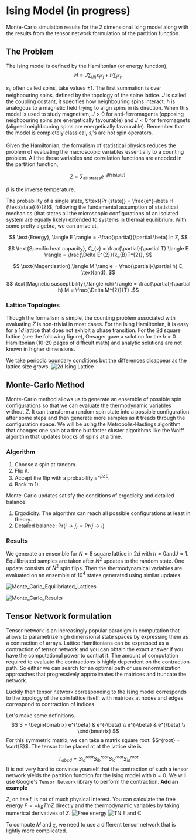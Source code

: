 # Ising Model (in progress)

Monte-Carlo simulation results for the 2 dimensional Ising model along with the results from the tensor network formulation of the partition function.

## The Problem

The Ising model is defined by the Hamiltonian (or energy function),
$$H = J \sum_{\langle ij \rangle} s_{i} s_{j} + h \sum_{i} s_{i}.$$

$s_{i}$, often called spins, take values $\pm 1$. The first summation is over neighbouring spins, defined by the topology of the spine lattice. $J$ is called the coupling costant, it specifies how neighbouring spins interact. $h$ is analogous to a magnetic field trying to align spins in its direction. When this model is used to study magnetism, $J > 0$ for anti-ferromagents (opposing neighbouring spins are energetically favourable) and $J < 0$ for ferromagnets (aligned neighbouring spins are energetically favourable). Remember that the model is completely classical, $s_{i}$'s are not spin operators.

Given the Hamiltonian, the formalism of statistical physics reduces the problem of evaluating the macroscopic variables essentially to a counting problem. All the these variables and correlation functions are encoded in the partition function,

$$Z = \sum_{\text{all states}} e^{-\beta H (\text{state})}.$$

$\beta$ is the inverse temperature.

The probability of a single state, $\text{Pr (state)} = \frac{e^{-\beta H (\text{state})}}{Z}$, following the fundamental assumption of statistical mechanics (that states all the microscopic configurations of an isolated system are equally likely) extended to systems in thermal equilibrium. With some pretty algebra, we can arrive at,

$$ \text{Energy}, \langle E \rangle = -\frac{\partial}{\partial \beta} ln Z, $$

$$ \text{Specific heat capacity}, C_{v} = \frac{\partial}{\partial T} \langle E \rangle = \frac{\Delta E^{2}}{k_{B}T^{2}}, $$

$$ \text{Magentisation},\langle M \rangle = \frac{\partial}{\partial h} E, \text{and}, $$

$$ \text{Magnetic susceptibility},\langle \chi \rangle = \frac{\partial}{\partial h} M = \frac{\Delta M^{2}}{T} .$$

### Lattice Topologies

Though the formalism is simple, the counting problem associated with  evaluating $Z$ is non-trivial in most cases. For the Ising Hamiltonian, it is easy for a $1d$ lattice that does not exhibit a phase transition. For the 2d square lattice (see the following figure), Onsager gave a solution for the $h =0$ Hamiltonian (10-20 pages of difficult math) and analytic solutions are not known in higher dimensions.

We take periodic boundary conditions but the differences disappear as the lattice size grows.
![2d Ising Lattice](https://user-images.githubusercontent.com/43025445/191721054-ddb2fd4c-a998-457a-b058-5697b4a65d25.png)

## Monte-Carlo Method

Monte-Carlo method allows us to generate an ensemble of possible spin configurations so that we can evaluate the thermodynamic variables without $Z$. It can transform a random spin state into a possible configuration after some steps and then generate more samples as it treads through the configuration space. We will be using the Metropolis-Hastings algorithm that changes one spin at a time but faster cluster algorithms like the Wolff algorithm that updates blocks of spins at a time.

### Algorithm
1) Choose a spin at random.
2) Flip it.
3) Accept the flip with a probability $e^{-\beta \Delta E}$.
4) Back to 1).

Monte-Carlo updates satisfy the conditions of ergodicity and detailed balance.

1) Ergodicity: The algorithm can reach all possible configurations at least in theory.
2) Detailed balance: $\text{Pr}(i \rightarrow j) = \text{Pr}(j \rightarrow i)$

### Results

We generate an ensemble for $N = 8$ square lattice in $2d$ with $h = 0 \text{and} J = 1$. Equilibriated samples are taken after $N^{2}$ updates to the random state. One update consists of $N^{2}$ spin flips. Then the thermodynamical variables are evaluated on an ensemble of $10^{4}$ states generated using similar updates.

![Monte_Carlo_Equilibriated_Lattices](https://user-images.githubusercontent.com/43025445/189493373-4086e11a-47ef-40d2-bd60-900272930892.jpg)

![Monte_Carlo_Results](https://user-images.githubusercontent.com/43025445/189493379-50c35ff5-23d2-42cd-8950-2c57db613098.jpg)

## Tensor Network formulation

Tensor network is an increasingly popular paradigm in computation that allows to parametrize high dimensional state spaces by expressing them as a contraction of arrays. Lattice Hamiltonians can be expressed as a contraction of tensor network and you can obtain the exact answer if you have the computational power to contrat it. The amount of computation required to evaluate the contractions is highly dependent on the contraction path. So either we can search for an optimal path or use renormalization approaches that progressively approximates the matrices and truncate the network.

Luckily then tensor network corresponding to the Ising model corresponds to the topology of the spin lattice itself, with matrices at nodes and edges correspond to contraction of indices.

Let's make some definitions.
$$
S = \begin{bmatrix}
    e^{\beta} & e^{-\beta} \\
    e^{-\beta} & e^{\beta} \\
\end{bmatrix}
$$
For this symmetric matrix, we can take a matrix square root: $S^{root} = \sqrt{S}$. The tensor to be placed at at the lattice site is 

$$
T_{abcd} = S^{root}_{ia} S^{root}_{ib} S^{root}_{ic} S^{root}_{id}
$$
It is not very hard to convince yourself that the contraction of such a tensor network yields the partition function for the Ising model with $h=0$. We will use Google's `Tensor Network` library to perform the contraction.
**Add an example**

$Z$, on itself, is not of much physical interest. You can calculate the free energy $F = -k_{B} T ln Z$ directly and the thermodynamic variables by taking numerical derivatives of $Z$.
![Free energy](https://user-images.githubusercontent.com/43025445/191744779-91d57dfb-61e2-49e6-8e6b-87615661868e.jpg)
![TN E and C](https://user-images.githubusercontent.com/43025445/191744812-3d4b31e8-2b90-4432-8f05-9dde4b28962a.jpg)

To compute $M \text{ and } \chi$, we need to use a different tensor network that is lightly more complicated.
